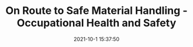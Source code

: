 ---
"title": "On Route to Safe Material Handling - Occupational Health and Safety"
"date": "2021-10-1 15:37:50"
"feed_name": "GOOGLENEWSCONSTRUCTION"
"feed_website": "https://news.google.com/search?q=construction%2Bincident&hl=en-US&gl=US&ceid=US:en"
"feed_rss": "https://news.google.com/rss/search?q=construction%2Bincident&hl=en-US&gl=US&ceid=US:en"
"link": "https://ohsonline.com/articles/2021/10/01/on-route-to-safe-material-handling.aspx"
"source": "{'href': 'https://ohsonline.com', 'title': 'Occupational Health and Safety'}"
"file": "_posts/2021-1-1-800adf470f47f4b8bd3347f5591f2a502a434823.md"
"accident": "0"
"drilling": "0"
"dead": "0"
"injured": "0"
"arrested": "0"
"place": "unknown place"
"where": "unknown site"
"causes": "unknown"
"place_uri": "unknown place"
---